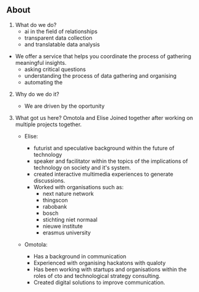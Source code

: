 ## About
1. What do we do?
	- ai in the field of relationships
    - transparent data collection
    - and translatable data analysis
    
- We offer a service that helps you coordinate the process of gathering meaningful insights.
	- asking critical questions
    - understanding the process of data gathering and organising
    - automating the 
    
2. Why do we do it?
	- We are driven by the oportunity
    
3. What got us here?
Omotola and Elise Joined together after working on multiple projects together.

	- Elise: 
    	- futurist and speculative background within the future of technology
        - speaker and facilitator within the topics of the implications of technology on society and it's system.
        - created interactive multimedia experiences to generate discussions.
        - Worked with organisations such as:
        	- next nature network
            - thingscon
            - rabobank
            - bosch
            - stichting niet normaal
            - nieuwe institute
            - erasmus university
            
    - Omotola: 
    	- Has a background in communication
        - Experienced with organising hackatons with qualoty
        - Has been working with startups and organisations within the roles of cto and technological strategy consulting.
        - Created digital solutions to improve communication.
